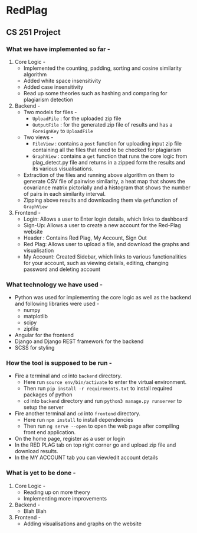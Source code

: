 # RedPlag
## CS 251 Project

### What we have implemented so far -  

1. Core Logic -  
	+ Implemented the counting, padding, sorting and cosine similarity algorithm
	+ Added white space insensitivity
	+ Added case insensitivity
	+ Read up some theories such as hashing and comparing for plagiarism detection
2. Backend -
	+ Two models for files -
		- `UploadFile` : for the uploaded zip file
		- `OutputFile` : for the generated zip file of results and has a `ForeignKey` to `UploadFile`
	+ Two views -
		- `FileView` : contains a `post` function for uploading input zip file containing all the files that need to be checked for plagiarism
		- `GraphView` : contains a `get` function that runs the core logic from plag_detect.py file and returns in a zipped form the results and its various visualisations.
	+ Extraction of the files and running above algorithm on them to generate CSV file of pairwise similarity, a heat map that shows the covariance matrix pictorially and a histogram that shows the number of pairs in each similarity interval.
	+ Zipping above results and downloading them via `get`function of `GraphView`
3. Frontend - 
	+ Login: Allows a user to Enter login details, which links to dashboard
	+ Sign-Up: Allows a user to create a new account for the Red-Plag website
	+ Header : Contains Red Plag, My Account, Sign Out
	+ Red Plag: Allows user to upload a file, and download the graphs and visualisation
	+ My Account: Created Sidebar, which links to various functionalities for your account, such as viewing details, editing, changing password and deleting account


### What technology we have used -  

+ Python was used for implementing the core logic as well as the backend and following libraries were used - 
	- numpy
	- matplotlib
	- scipy
	- zipfile
+ Angular for the frontend
+ Django and Django REST framework for the backend
+ SCSS for styling

### How the tool is supposed to be run - 
+ Fire a terminal and `cd` into `backend` directory. 
	- Here run `source env/bin/activate` to enter the virtual environment. 
	- Then run `pip install -r requirements.txt` to install required packages of python
	- `cd` into `backend` directory and run `python3 manage.py runserver` to setup the server
+ Fire another terminal and `cd` into `frontend` directory.
	- Here run `npm install` to install dependencies
	- Then run `ng serve --open` to open the web page after compiling front end application.
+ On the home page, register as a user or login
+ In the RED PLAG tab on top right corner go and upload zip file and download results.
+ In the MY ACCOUNT tab you can view/edit account details


### What is yet to be done -  

1. Core Logic -  
	+ Reading up on more theory
	+ Implementing more improvements
2. Backend -  
	+ Blah Blah
3. Frontend -  
	+ Adding visualisations and graphs on the website
